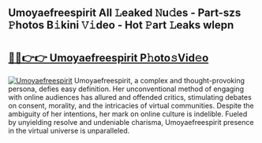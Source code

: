 ## Umoyaefreespirit All 𝙻eaked 𝙽u𝚍es - Part-szs 𝙿hotos B𝚒kini 𝚅𝚒deo - Hot 𝙿art 𝙻eaks wlepn

# <h2><a href="http://ld2j00w.urlbe.top/?page=Umoyaefreespirit">🔗🔗👉👉 Umoyaefreespirit P𝚑oto𝚜Vid𝚎o</a></h2>

[![Umoyaefreespirit](https://i.imgur.com/eBuTRDB.gif)](http://ld2j00w.urlbe.top/?page=Umoyaefreespirit)
Umoyaefreespirit, a complex and thought-provoking persona, defies easy definition. Her unconventional method of engaging with online audiences has allured and offended critics, stimulating debates on consent, morality, and the intricacies of virtual communities. Despite the ambiguity of her intentions, her mark on online culture is indelible. Fueled by unyielding resolve and undeniable charisma, Umoyaefreespirit presence in the virtual universe is unparalleled.
